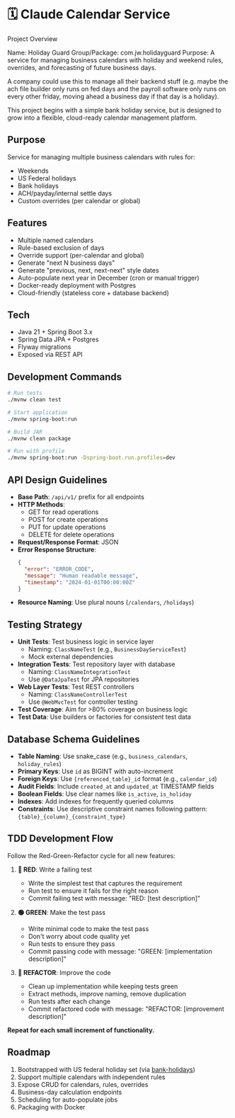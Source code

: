 # 🗓️ Claude Calendar Service

Project Overview

Name: Holiday Guard
Group/Package: com.jw.holidayguard
Purpose: A service for managing business calendars with holiday and weekend rules, overrides, and forecasting of future business days.

A company could use this to manage all their backend stuff (e.g. maybe the ach file builder only runs on fed days and the payroll software only runs on every other friday, moving ahead a business day if that day is a holiday).  

This project begins with a simple bank holiday service, but is designed to grow into a flexible, cloud-ready calendar management platform.


## Purpose
Service for managing multiple business calendars with rules for:
- Weekends
- US Federal holidays
- Bank holidays
- ACH/payday/internal settle days
- Custom overrides (per calendar or global)

## Features
- Multiple named calendars
- Rule-based exclusion of days
- Override support (per-calendar and global)
- Generate "next N business days"
- Generate "previous, next, next-next" style dates
- Auto-populate next year in December (cron or manual trigger)
- Docker-ready deployment with Postgres
- Cloud-friendly (stateless core + database backend)

## Tech
- Java 21 + Spring Boot 3.x
- Spring Data JPA + Postgres
- Flyway migrations
- Exposed via REST API

## Development Commands
```bash
# Run tests
./mvnw clean test

# Start application
./mvnw spring-boot:run

# Build JAR
./mvnw clean package

# Run with profile
./mvnw spring-boot:run -Dspring-boot.run.profiles=dev
```

## API Design Guidelines
- **Base Path**: `/api/v1/` prefix for all endpoints
- **HTTP Methods**: 
  - GET for read operations
  - POST for create operations
  - PUT for update operations
  - DELETE for delete operations
- **Request/Response Format**: JSON
- **Error Response Structure**:
  ```json
  {
    "error": "ERROR_CODE",
    "message": "Human readable message",
    "timestamp": "2024-01-01T00:00:00Z"
  }
  ```
- **Resource Naming**: Use plural nouns (`/calendars`, `/holidays`)

## Testing Strategy
- **Unit Tests**: Test business logic in service layer
  - Naming: `ClassNameTest` (e.g., `BusinessDayServiceTest`)
  - Mock external dependencies
- **Integration Tests**: Test repository layer with database
  - Naming: `ClassNameIntegrationTest`
  - Use `@DataJpaTest` for JPA repositories
- **Web Layer Tests**: Test REST controllers
  - Naming: `ClassNameControllerTest`
  - Use `@WebMvcTest` for controller testing
- **Test Coverage**: Aim for >80% coverage on business logic
- **Test Data**: Use builders or factories for consistent test data

## Database Schema Guidelines
- **Table Naming**: Use snake_case (e.g., `business_calendars`, `holiday_rules`)
- **Primary Keys**: Use `id` as BIGINT with auto-increment
- **Foreign Keys**: Use `{referenced_table}_id` format (e.g., `calendar_id`)
- **Audit Fields**: Include `created_at` and `updated_at` TIMESTAMP fields
- **Boolean Fields**: Use clear names like `is_active`, `is_holiday`
- **Indexes**: Add indexes for frequently queried columns
- **Constraints**: Use descriptive constraint names following pattern: `{table}_{column}_{constraint_type}`

## TDD Development Flow
Follow the Red-Green-Refactor cycle for all new features:

1. **🔴 RED**: Write a failing test
   - Write the simplest test that captures the requirement
   - Run test to ensure it fails for the right reason
   - Commit failing test with message: "RED: [test description]"

2. **🟢 GREEN**: Make the test pass
   - Write minimal code to make the test pass
   - Don't worry about code quality yet
   - Run tests to ensure they pass
   - Commit passing code with message: "GREEN: [implementation description]"

3. **🔄 REFACTOR**: Improve the code
   - Clean up implementation while keeping tests green
   - Extract methods, improve naming, remove duplication
   - Run tests after each change
   - Commit refactored code with message: "REFACTOR: [improvement description]"

**Repeat for each small increment of functionality.**

## Roadmap
1. Bootstrapped with US federal holiday set (via [bank-holidays](https://github.com/your-org/bank-holidays))
2. Support multiple calendars with independent rules
3. Expose CRUD for calendars, rules, overrides
4. Business-day calculation endpoints
5. Scheduling for auto-populate jobs
6. Packaging with Docker

